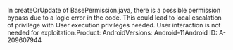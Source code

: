 In createOrUpdate of BasePermission.java, there is a possible permission bypass due to a logic error in the code. This could lead to local escalation of privilege with User execution privileges needed. User interaction is not needed for exploitation.Product: AndroidVersions: Android-11Android ID: A-209607944
